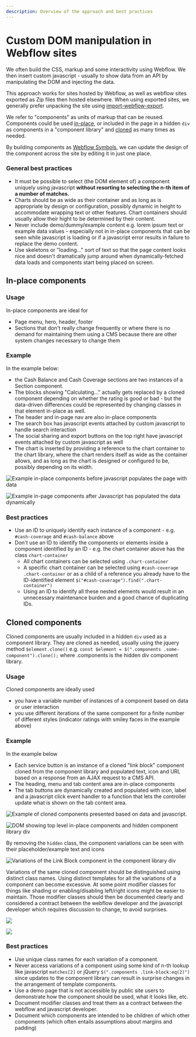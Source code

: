 ```yaml
---
description: Overview of the approach and best practices
---
```


# Custom DOM manipulation in Webflow sites

We often build the CSS, markup and some interactivity using Webflow. We then insert custom javascript - usually to show data from an API by manipulating the DOM and injecting the data.

This approach works for sites hosted by Webflow, as well as webflow sites exported as Zip files then hosted elsewhere. When using exported sites, we generally prefer unpacking the site using [import-webflow-export](https://www.npmjs.com/package/import-webflow-export).

We refer to "components" as units of markup that can be reused. Components could be used [in-place](custom-dom-manipulation-in-webflow-sites.md#in-place-components), or included in the page in a hidden `div` as components in a "component library" and [cloned](custom-dom-manipulation-in-webflow-sites.md#cloned-components) as many times as needed.

By building components as [Webflow Symbols](https://university.webflow.com/lesson/symbols), we can update the design of the component across the site by editing it in just one place.

### General best practices

* It must be possible to select \(the DOM element of\) a component uniquely using javascript **without resorting to selecting the n-th item of a number of matches.**
* Charts should be as wide as their container and as long as is appropriate by design or configuration, possibly dynamic in height to accommodate wrapping text or other features. Chart containers should usually allow their hight to be determined by their content.
* Never include demo/dummy/example content e.g. lorem ipsum text or example data values - especially not in in-place components that can be seen while javascript is loading or if a javascript error results in failure to replace the demo content.
* Use skeletons or "loading..." sort of text so that the page content looks nice and doesn't dramatically jump around when dynamically-fetched data loads and components start being placed on screen.

## In-place components

### Usage

In-place components are ideal for

* Page menu, hero, header, footer
* Sections that don't really change frequently or where there is no demand for maintaining them using a CMS because there are other system changes necessary to change them

### Example

In the example below:

* the Cash Balance and Cash Coverage sections are two instances of a Section component.
* The blocks showing "Calculating..." actually gets replaced by a cloned component depending on whether the rating is good or bad - but the data-driven differences could be represented by changing classes in that element in-place as well.
* The header and in-page nav are also in-place components
* The search box has javascript events attached by custom javascript to handle search interaction
* The social sharing and export buttons on the top right have javascript events attached by custom javascript as well
* The chart is inserted by providing a reference to the chart container to the chart library, where the chart renders itself as wide as the container allows, and as long as the chart is designed or configured to be, possibly depending on its width.

![Example in-place components before javascript populates the page with data](../.gitbook/assets/screenshot_2020-11-20_15-24-02.png)

![Example in-page components after Javascript has populated the data dynamically](../.gitbook/assets/screenshot_2020-11-20_15-29-15.png)

### Best practices

* Use an ID to uniquely identify each instance of a component - e.g. `#cash-coverage` and `#cash-balance` above
* Don't use an ID to identify the components or elements inside a component identified by an ID - e.g. the chart container above has the class `chart-container`
  * All chart containers can be selected using `.chart-container`
  * A specific chart container can be selected using `#cash-coverage .chart-container` or as a child of a reference you already have to the ID-identified element `$("#cash-coverage").find(".chart-container")`
  * Using an ID to identify all these nested elements would result in an unnecessary maintenance burden and a good chance of duplicating IDs.

## Cloned components

Cloned components are usually included in a hidden `div` used as a component library. They are cloned as needed, usually using the jquery method `$element.clone()` e.g. `const $element = $(".components .some-component").clone();` where .components is the hidden div component library.

### Usage

Cloned components are ideally used

* you have a variable number of instances of a component based on data or user interaction
* you use different iterations of the same component for a finite number of different styles \(indicator ratings with smiley faces in the example above\)

### Example

In the example below

* Each service button is an instance of a cloned "link block" component cloned from the component library and populated text, icon and URL based on a response from an AJAX request to a CMS API.
* The heading, menu and tab content area are in-place components
* The tab buttons are dynamically created and populated with icon, label and a javascript click event handler to a function that lets the controller update what is shown on the tab content area.

![Example of cloned components presented based on data and javascript.](../.gitbook/assets/screenshot_2020-11-20_16-07-56.png)

![DOM showing top level in-place components and hidden component library div](../.gitbook/assets/screenshot_2020-11-20_16-21-52.png)

By removing the `hidden` class, the component variations can be seen with their placeholder/example text and icons

![Variations of the Link Block component in the component library div](../.gitbook/assets/screenshot_2020-11-20_16-23-26.png)

Variations of the same cloned component should be distinguished using distinct class names. Using distinct templates for all the variations of a component can become excessive. At some point modifier classes for things like shading or enabling/disabling left/right icons might be easier to maintain. Those modifier classes should then be documented clearly and considered a contract between the webflow developer and the javascript developer which requires discussion to change, to avoid surprises.

![](../.gitbook/assets/screenshot_2020-11-20_16-28-34.png)

![](../.gitbook/assets/screenshot_2020-11-20_16-29-08.png)



### Best practices

* Use unique class names for each variation of a component.
* Never access variations of a component using some kind of n-th lookup like javascript `matches[2]` or jQuery `$(".components .link-block:eq(2)")` since updates to the component library can result in surprise changes in the arrangement of template components.
* Use a demo page that is not accessible by public site users to demonstrate how the component should be used, what it looks like, etc.
* Document modifier classes and treat them as a contract between the webflow and javascript developer.
* Document which components are intended to be children of which other components \(which often entails assumptions about margins and padding\)



